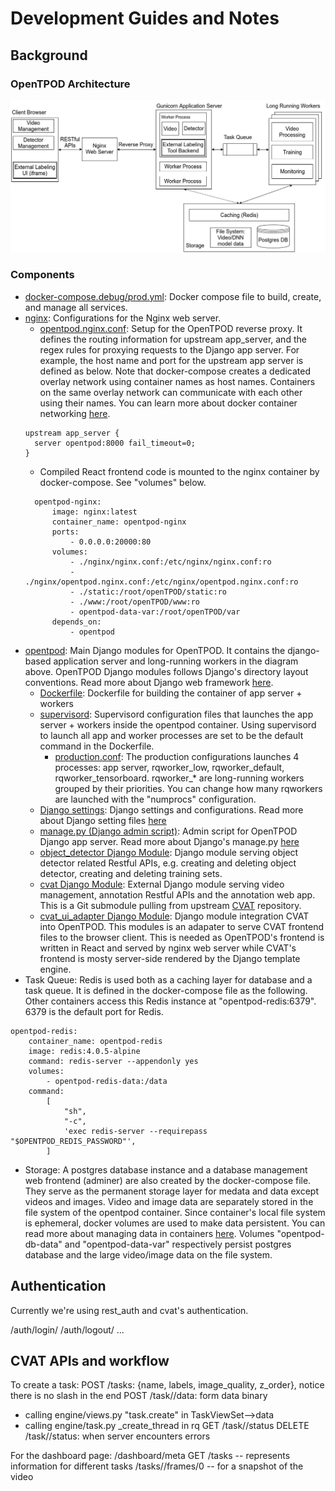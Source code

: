 # Development Guides and Notes

## Background

### OpenTPOD Architecture

![OpenTPOD Architecture](tpod-arch.png)

### Components

* [docker-compose.debug/prod.yml](../docker-compose.prod.yml): Docker compose file to build, create, and manage all services.
* [nginx](../nginx): Configurations for the Nginx web server. 
  * [opentpod.nginx.conf](../nginx/opentpod.nginx.conf): Setup for the OpenTPOD reverse proxy. It defines the routing information for upstream app_server, and the regex rules for proxying requests to the Django app server. For example, the host name and port for the upstream app server is defined as below. Note that docker-compose creates a dedicated overlay network using container names as host names. Containers on the same overlay network can communicate with each other using their names. You can learn more about docker container networking [here](https://docs.docker.com/compose/networking/).
  ```
  upstream app_server {
    server opentpod:8000 fail_timeout=0;
  }
  ```
  * Compiled React frontend code is mounted to the nginx container by docker-compose. See "volumes" below.
  ```
    opentpod-nginx:
        image: nginx:latest
        container_name: opentpod-nginx
        ports:
            - 0.0.0.0:20000:80
        volumes:
            - ./nginx/nginx.conf:/etc/nginx/nginx.conf:ro
            - ./nginx/opentpod.nginx.conf:/etc/nginx/opentpod.nginx.conf:ro
            - ./static:/root/openTPOD/static:ro
            - ./www:/root/openTPOD/www:ro
            - opentpod-data-var:/root/openTPOD/var
        depends_on:
            - opentpod
  ```
* [opentpod](../opentpod): Main Django modules for OpenTPOD. It contains the django-based application server and long-running workers in the diagram above. OpenTPOD Django modules follows Django's directory layout conventions. Read more about Django web framework [here](https://docs.djangoproject.com/en/3.0/). 
  * [Dockerfile](../Dockerfile): Dockerfile for building the container of app server + workers
  * [supervisord](../supervisord): Supervisord configuration files that launches the app server + workers inside the opentpod container. Using supervisord to launch all app and worker processes are set to be the default command in the Dockerfile.
    * [production.conf](../supervisord/production.conf): The production configurations launches 4 processes: app server, rqworker_low, rqworker_default, rqworker_tensorboard. rqworker_* are long-running workers grouped by their priorities. You can change how many rqworkers are launched with the "numprocs" configuration.
  * [Django settings](../config/settings): Django settings and configurations. Read more about Django setting files [here](https://docs.djangoproject.com/en/3.0/topics/settings/)
  * [manage.py (Django admin script)](../manage.py): Admin script for OpenTPOD Django app server. Read more about Django's manage.py [here](https://docs.djangoproject.com/en/3.0/ref/django-admin/)
  * [object_detector Django Module](../opentpod/object_detector): Django module serving object detector related Restful APIs, e.g. creating and deleting object detector, creating and deleting training sets.
  * [cvat Django Module](../cvat): External Django module serving video management, annotation Restful APIs and the annotation web app. This is a Git submodule pulling from upstream [CVAT](https://github.com/opencv/cvat) repository.
  * [cvat_ui_adapter Django Module](../opentpod/cvat_ui_adapter): Django module integration CVAT into OpenTPOD. This modules is an adapater to serve CVAT frontend files to the browser client. This is needed as OpenTPOD's frontend is written in React and served by nginx web server while CVAT's frontend is mosty server-side rendered by the Django template engine.
* Task Queue: Redis is used both as a caching layer for database and a task queue. It is defined in the docker-compose file as the following. Other containers access this Redis instance at "opentpod-redis:6379". 6379 is the default port for Redis.
```
opentpod-redis:
    container_name: opentpod-redis
    image: redis:4.0.5-alpine
    command: redis-server --appendonly yes
    volumes:
        - opentpod-redis-data:/data
    command:
        [
            "sh",
            "-c",
            'exec redis-server --requirepass "$OPENTPOD_REDIS_PASSWORD"',
        ]
```
* Storage: A postgres database instance and a database management web frontend (adminer) are also created by the docker-compose file. They serve as the permanent storage layer for medata and data except videos and images. Video and image data are separately stored in the file system of the opentpod container. Since container's local file system is ephemeral, docker volumes are used to make data persistent. You can read more about managing data in containers [here](https://docs.docker.com/storage/). Volumes "opentpod-db-data" and "opentpod-data-var" respectively persist postgres database and the large video/image data on the file system.

## Authentication

Currently we're using rest_auth and cvat's authentication.

/auth/login/
/auth/logout/
...

## CVAT APIs and workflow

To create a task:
POST /tasks: {name, labels, image_quality, z_order}, notice there is no slash in the end
POST /task/<pk>/data: form data binary
  * calling engine/views.py "task.create" in TaskViewSet-->data
  * calling engine/task.py _create_thread in rq
GET /task/<pk>/status 
DELETE /task/<pk>/status: when server encounters errors

For the dashboard page:
/dashboard/meta
GET /tasks -- represents information for different tasks
/tasks/<task id>/frames/0 -- for a snapshot of the video
